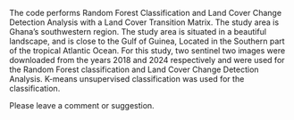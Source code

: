 The code performs Random Forest Classification and Land Cover Change Detection Analysis with a Land Cover Transition Matrix.
The study area is Ghana’s southwestern region. The study area is situated in a beautiful landscape,
and is close to the Gulf of Guinea, Located in the Southern part of the tropical Atlantic Ocean. For this study, 
two sentinel two images were downloaded from the years 2018 and 2024 respectively 
and were used for the Random Forest classification and Land Cover Change Detection Analysis.
K-means unsupervised classification was used for the classification.

Please leave a comment or suggestion. 
